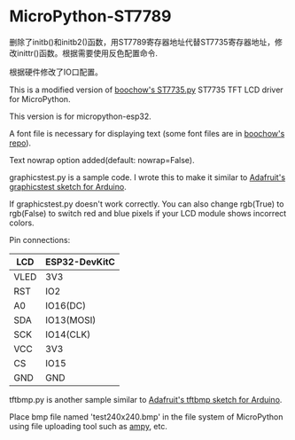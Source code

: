 # MicroPython-ST7789

删除了initb()和initb2()函数，用ST7789寄存器地址代替ST7735寄存器地址，修改inittr()函数。根据需要使用反色配置命令.

根据硬件修改了IO口配置。

This is a modified version of [boochow's ST7735.py](https://github.com/boochow/MicroPython-ST7735) ST7735 TFT LCD driver for MicroPython.

This version is for micropython-esp32.

A font file is necessary for displaying text (some font files are in [boochow's repo](https://github.com/boochow/MicroPython/tree/master/lib)).

Text nowrap option added(default: nowrap=False).

graphicstest.py is a sample code. I wrote this to make it similar to [Adafruit's graphicstest sketch for Arduino](https://github.com/adafruit/Adafruit-ST7735-Library/tree/master/examples/graphicstest).

If graphicstest.py doesn't work correctly. You can also change rgb(True) to rgb(False) to switch red and blue pixels if your LCD module shows incorrect colors.

Pin connections:

LCD |ESP32-DevKitC
----|----
VLED|3V3
RST |IO2
A0  |IO16(DC)
SDA |IO13(MOSI)
SCK |IO14(CLK)
VCC |3V3
CS  |IO15
GND |GND

tftbmp.py is another sample similar to [Adafruit's tftbmp sketch for Arduino](https://github.com/adafruit/Adafruit-ST7735-Library/blob/master/examples/spitftbitmap/spitftbitmap.ino).

Place bmp file named 'test240x240.bmp' in the file system of MicroPython using file uploading tool such as [ampy](https://github.com/adafruit/ampy), etc.
